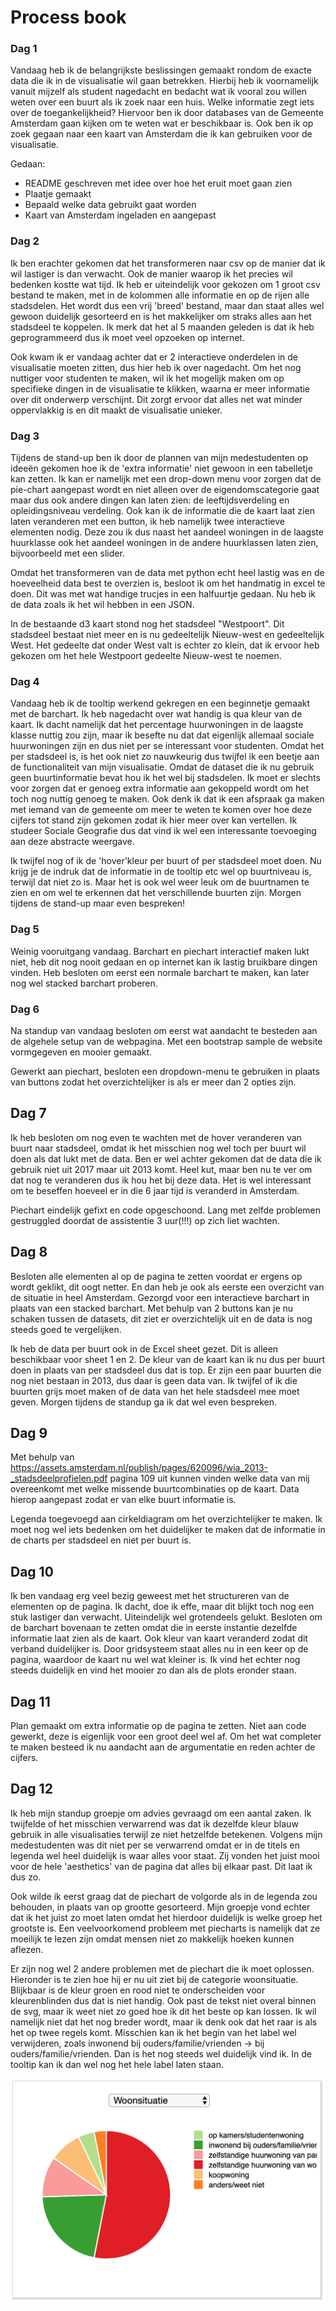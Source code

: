 # Process book
### Dag 1
Vandaag heb ik de belangrijkste beslissingen gemaakt rondom de exacte data die ik in de visualisatie wil gaan betrekken. Hierbij heb ik voornamelijk vanuit mijzelf als student nagedacht en bedacht wat ik vooral zou willen weten over een buurt als ik zoek naar een huis. Welke informatie zegt iets over de toegankelijkheid? Hiervoor ben ik door databases van de Gemeente Amsterdam gaan kijken om te weten wat er beschikbaar is. Ook ben ik op zoek gegaan naar een kaart van Amsterdam die ik kan gebruiken voor de visualisatie.

Gedaan:
- README geschreven met idee over hoe het eruit moet gaan zien
- Plaatje gemaakt
- Bepaald welke data gebruikt gaat worden
- Kaart van Amsterdam ingeladen en aangepast

### Dag 2
Ik ben erachter gekomen dat het transformeren naar csv op de manier dat ik wil lastiger is dan verwacht. Ook de manier waarop ik het precies wil bedenken kostte wat tijd. Ik heb er uiteindelijk voor gekozen om 1 groot csv bestand te maken, met in de kolommen alle informatie en op de rijen alle stadsdelen. Het wordt dus een vrij 'breed' bestand, maar dan staat alles wel gewoon duidelijk gesorteerd en is het makkelijker om straks alles aan het stadsdeel te koppelen. Ik merk dat het al 5 maanden geleden is dat ik heb geprogrammeerd dus ik moet veel opzoeken op internet.

Ook kwam ik er vandaag achter dat er 2 interactieve onderdelen in de visualisatie moeten zitten, dus hier heb ik over nagedacht. Om het nog nuttiger voor studenten te maken, wil ik het mogelijk maken om op specifieke dingen in de visualisatie te klikken, waarna er meer informatie over dit onderwerp verschijnt. Dit zorgt ervoor dat alles net wat minder oppervlakkig is en dit maakt de visualisatie unieker.

### Dag 3
Tijdens de stand-up ben ik door de plannen van mijn medestudenten op ideeën gekomen hoe ik de 'extra informatie' niet gewoon in een tabelletje kan zetten. Ik kan er namelijk met een drop-down menu voor zorgen dat de pie-chart aangepast wordt en niet alleen over de eigendomscategorie gaat maar dus ook andere dingen kan laten zien: de leeftijdsverdeling en opleidingsniveau verdeling. Ook kan ik de informatie die de kaart laat zien laten veranderen met een button, ik heb namelijk twee interactieve elementen nodig. Deze zou ik dus naast het aandeel woningen in de laagste huurklasse ook het aandeel woningen in de andere huurklassen laten zien, bijvoorbeeld met een slider.

Omdat het transformeren van de data met python echt heel lastig was en de hoeveelheid data best te overzien is, besloot ik om het handmatig in excel te doen. Dit was met wat handige trucjes in een halfuurtje gedaan. Nu heb ik de data zoals ik het wil hebben in een JSON.

In de bestaande d3 kaart stond nog het stadsdeel "Westpoort". Dit stadsdeel bestaat niet meer en is nu gedeeltelijk Nieuw-west en gedeeltelijk West. Het gedeelte dat onder West valt is echter zo klein, dat ik ervoor heb gekozen om het hele Westpoort gedeelte Nieuw-west te noemen.

### Dag 4
Vandaag heb ik de tooltip werkend gekregen en een beginnetje gemaakt met de barchart. Ik heb nagedacht over wat handig is qua kleur van de kaart. Ik dacht namelijk dat het percentage huurwoningen in de laagste klasse nuttig zou zijn, maar ik besefte nu dat dat eigenlijk allemaal sociale huurwoningen zijn en dus niet per se interessant voor studenten. Omdat het per stadsdeel is, is het ook niet zo nauwkeurig dus twijfel ik een beetje aan de functionaliteit van mijn visualisatie. Omdat de dataset die ik nu gebruik geen buurtinformatie bevat hou ik het wel bij stadsdelen. Ik moet er slechts voor zorgen dat er genoeg extra informatie aan gekoppeld wordt om het toch nog nuttig genoeg te maken. Ook denk ik dat ik een afspraak ga maken met iemand van de gemeente om meer te weten te komen over hoe deze cijfers tot stand zijn gekomen zodat ik hier meer over kan vertellen. Ik studeer Sociale Geografie dus dat vind ik wel een interessante toevoeging aan deze abstracte weergave.

Ik twijfel nog of ik de 'hover'kleur per buurt of per stadsdeel moet doen. Nu krijg je de indruk dat de informatie in de tooltip etc wel op buurtniveau is, terwijl dat niet zo is. Maar het is ook wel weer leuk om de buurtnamen te zien en om wel te erkennen dat het verschillende buurten zijn. Morgen tijdens de stand-up maar even bespreken!

### Dag 5
Weinig vooruitgang vandaag. Barchart en piechart interactief maken lukt niet, heb dit nog nooit gedaan en op internet kan ik lastig bruikbare dingen vinden. Heb besloten om eerst een normale barchart te maken, kan later nog wel stacked barchart proberen.

### Dag 6
Na standup van vandaag besloten om eerst wat aandacht te besteden aan de algehele setup van de webpagina. Met een bootstrap sample de website vormgegeven en mooier gemaakt.

Gewerkt aan piechart, besloten een dropdown-menu te gebruiken in plaats van buttons zodat het overzichtelijker is als er meer dan 2 opties zijn.

## Dag 7
Ik heb besloten om nog even te wachten met de hover veranderen van buurt naar stadsdeel, omdat ik het misschien nog wel toch per buurt wil doen als dat lukt met de data. Ben er wel achter gekomen dat de data die ik gebruik niet uit 2017 maar uit 2013 komt. Heel kut, maar ben nu te ver om dat nog te veranderen dus ik hou het bij deze data. Het is wel interessant om te beseffen hoeveel er in die 6 jaar tijd is veranderd in Amsterdam.

Piechart eindelijk gefixt en code opgeschoond. Lang met zelfde problemen gestruggled doordat de assistentie 3 uur(!!!) op zich liet wachten.

## Dag 8
Besloten alle elementen al op de pagina te zetten voordat er ergens op wordt geklikt, dit oogt netter. En dan heb je ook als eerste een overzicht van de situatie in heel Amsterdam. Gezorgd voor een interactieve barchart in plaats van een stacked barchart. Met behulp van 2 buttons kan je nu schaken tussen de datasets, dit ziet er overzichtelijk uit en de data is nog steeds goed te vergelijken.

Ik heb de data per buurt ook in de Excel sheet gezet. Dit is alleen beschikbaar voor sheet 1 en 2. De kleur van de kaart kan ik nu dus per buurt doen in plaats van per stadsdeel dus dat is top. Er zijn een paar buurten die nog niet bestaan in 2013, dus daar is geen data van. Ik twijfel of ik die buurten grijs moet maken of de data van het hele stadsdeel mee moet geven. Morgen tijdens de standup ga ik dat wel even bespreken.

## Dag 9
Met behulp van https://assets.amsterdam.nl/publish/pages/620096/wia_2013-_stadsdeelprofielen.pdf pagina 109 uit kunnen vinden welke data van mij overeenkomt met welke missende buurtcombinaties op de kaart. Data hierop aangepast zodat er van elke buurt informatie is.

Legenda toegevoegd aan cirkeldiagram om het overzichtelijker te maken. Ik moet nog wel iets bedenken om het duidelijker te maken dat de informatie in de charts per stadsdeel en niet per buurt is.

## Dag 10
Ik ben vandaag erg veel bezig geweest met het structureren van de elementen op de pagina. Ik dacht, doe ik effe, maar dit blijkt toch nog een stuk lastiger dan verwacht. Uiteindelijk wel grotendeels gelukt. Besloten om de barchart bovenaan te zetten omdat die in eerste instantie dezelfde informatie laat zien als de kaart. Ook kleur van kaart veranderd zodat dit verband duidelijker is. Door gridsysteem staat alles nu in een keer op de pagina, waardoor de kaart nu wel wat kleiner is. Ik vind het echter nog steeds duidelijk en vind het mooier zo dan als de plots eronder staan.

## Dag 11
Plan gemaakt om extra informatie op de pagina te zetten. Niet aan code gewerkt, deze is eigenlijk voor een groot deel wel af. Om het wat completer te maken besteed ik nu aandacht aan de argumentatie en reden achter de cijfers.

## Dag 12
Ik heb mijn standup groepje om advies gevraagd om een aantal zaken. Ik twijfelde of het misschien verwarrend was dat ik dezelfde kleur blauw gebruik in alle visualisaties terwijl ze niet hetzelfde betekenen. Volgens mijn medestudenten was dit niet per se verwarrend omdat er in de titels en legenda wel heel duidelijk is waar alles voor staat. Zij vonden het juist mooi voor de hele 'aesthetics' van de pagina dat alles bij elkaar past. Dit laat ik dus zo.

Ook wilde ik eerst graag dat de piechart de volgorde als in de legenda zou behouden, in plaats van op grootte gesorteerd. Mijn groepje vond echter dat ik het juist zo moet laten omdat het hierdoor duidelijk is welke groep het grootste is. Een veelvoorkomend probleem met piecharts is namelijk dat ze moeilijk te lezen zijn omdat mensen niet zo makkelijk hoeken kunnen aflezen.

Er zijn nog wel 2 andere problemen met de piechart die ik moet oplossen. Hieronder is te zien hoe hij er nu uit ziet bij de categorie woonsituatie. Blijkbaar is de kleur groen en rood niet te onderscheiden voor kleurenblinden dus dat is niet handig. Ook past de tekst niet overal binnen de svg, maar ik weet niet zo goed hoe ik dit het beste op kan lossen. Ik wil namelijk niet dat het nog breder wordt, maar ik denk ook dat het raar is als het op twee regels komt. Misschien kan ik het begin van het label wel verwijderen, zoals inwonend bij ouders/familie/vrienden -> bij ouders/familie/vrienden. Dan is het nog steeds wel duidelijk vind ik. In de tooltip kan ik dan wel nog het hele label laten staan.

![blah](https://github.com/mariadaan/Project/blob/master/doc/pie.png)
